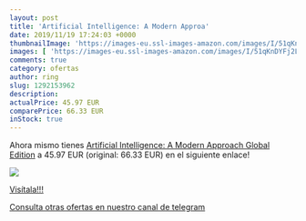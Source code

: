 ```yaml
---
layout: post
title: 'Artificial Intelligence: A Modern Approa'
date: 2019/11/19 17:24:03 +0000
thumbnailImage: 'https://images-eu.ssl-images-amazon.com/images/I/51qKnDYFj2L._SL200_.jpg'
images: [ 'https://images-eu.ssl-images-amazon.com/images/I/51qKnDYFj2L._SL200_.jpg' ]
comments: true
category: ofertas
author: ring
slug: 1292153962
description:
actualPrice: 45.97 EUR
comparePrice: 66.33 EUR
inStock: true
---
```


Ahora mismo tienes [Artificial Intelligence: A Modern Approach  Global Edition](https://www.amazon.com/dp/1292153962/?tag=redken08-20) a 45.97 EUR (original: 66.33 EUR) en el siguiente enlace!

[![](https://images-eu.ssl-images-amazon.com/images/I/51qKnDYFj2L._SL200_.jpg)](https://www.amazon.com/dp/1292153962/?tag=redken08-20)

[Visítala!!!](https://www.amazon.com/dp/1292153962/?tag=redken08-20)

[Consulta otras ofertas en nuestro canal de telegram](https://t.me/s/ofertas25)
